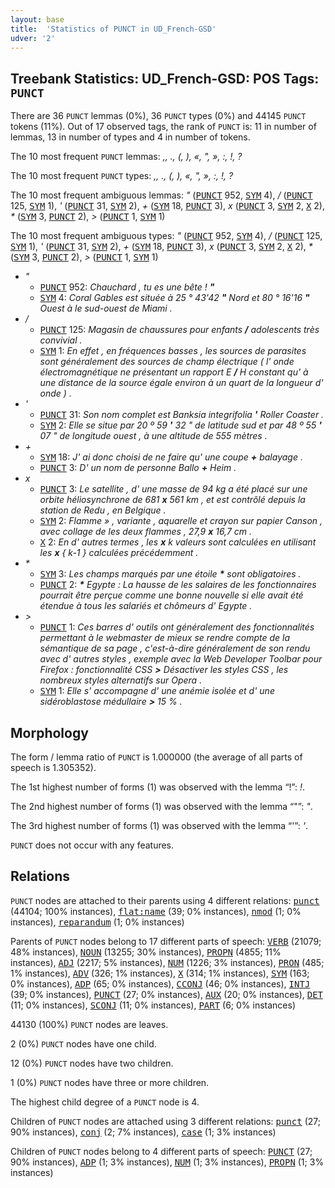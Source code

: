 ```yaml
---
layout: base
title:  'Statistics of PUNCT in UD_French-GSD'
udver: '2'
---
```


## Treebank Statistics: UD_French-GSD: POS Tags: `PUNCT`

There are 36 `PUNCT` lemmas (0%), 36 `PUNCT` types (0%) and 44145 `PUNCT` tokens (11%).
Out of 17 observed tags, the rank of `PUNCT` is: 11 in number of lemmas, 13 in number of types and 4 in number of tokens.

The 10 most frequent `PUNCT` lemmas: <em>,, ., (, ), «, ", », :, !, ?</em>

The 10 most frequent `PUNCT` types:  <em>,, ., (, ), «, ", », :, !, ?</em>

The 10 most frequent ambiguous lemmas: <em>"</em> (<tt><a href="fr_gsd-pos-PUNCT.html">PUNCT</a></tt> 952, <tt><a href="fr_gsd-pos-SYM.html">SYM</a></tt> 4), <em>/</em> (<tt><a href="fr_gsd-pos-PUNCT.html">PUNCT</a></tt> 125, <tt><a href="fr_gsd-pos-SYM.html">SYM</a></tt> 1), <em>'</em> (<tt><a href="fr_gsd-pos-PUNCT.html">PUNCT</a></tt> 31, <tt><a href="fr_gsd-pos-SYM.html">SYM</a></tt> 2), <em>+</em> (<tt><a href="fr_gsd-pos-SYM.html">SYM</a></tt> 18, <tt><a href="fr_gsd-pos-PUNCT.html">PUNCT</a></tt> 3), <em>x</em> (<tt><a href="fr_gsd-pos-PUNCT.html">PUNCT</a></tt> 3, <tt><a href="fr_gsd-pos-SYM.html">SYM</a></tt> 2, <tt><a href="fr_gsd-pos-X.html">X</a></tt> 2), <em>*</em> (<tt><a href="fr_gsd-pos-SYM.html">SYM</a></tt> 3, <tt><a href="fr_gsd-pos-PUNCT.html">PUNCT</a></tt> 2), <em>></em> (<tt><a href="fr_gsd-pos-PUNCT.html">PUNCT</a></tt> 1, <tt><a href="fr_gsd-pos-SYM.html">SYM</a></tt> 1)

The 10 most frequent ambiguous types:  <em>"</em> (<tt><a href="fr_gsd-pos-PUNCT.html">PUNCT</a></tt> 952, <tt><a href="fr_gsd-pos-SYM.html">SYM</a></tt> 4), <em>/</em> (<tt><a href="fr_gsd-pos-PUNCT.html">PUNCT</a></tt> 125, <tt><a href="fr_gsd-pos-SYM.html">SYM</a></tt> 1), <em>'</em> (<tt><a href="fr_gsd-pos-PUNCT.html">PUNCT</a></tt> 31, <tt><a href="fr_gsd-pos-SYM.html">SYM</a></tt> 2), <em>+</em> (<tt><a href="fr_gsd-pos-SYM.html">SYM</a></tt> 18, <tt><a href="fr_gsd-pos-PUNCT.html">PUNCT</a></tt> 3), <em>x</em> (<tt><a href="fr_gsd-pos-PUNCT.html">PUNCT</a></tt> 3, <tt><a href="fr_gsd-pos-SYM.html">SYM</a></tt> 2, <tt><a href="fr_gsd-pos-X.html">X</a></tt> 2), <em>*</em> (<tt><a href="fr_gsd-pos-SYM.html">SYM</a></tt> 3, <tt><a href="fr_gsd-pos-PUNCT.html">PUNCT</a></tt> 2), <em>></em> (<tt><a href="fr_gsd-pos-PUNCT.html">PUNCT</a></tt> 1, <tt><a href="fr_gsd-pos-SYM.html">SYM</a></tt> 1)


* <em>"</em>
  * <tt><a href="fr_gsd-pos-PUNCT.html">PUNCT</a></tt> 952: <em>Chauchard , tu es une bête ! <b>"</b></em>
  * <tt><a href="fr_gsd-pos-SYM.html">SYM</a></tt> 4: <em>Coral Gables est située à 25 ° 43'42 <b>"</b> Nord et 80 ° 16'16 <b>"</b> Ouest à le sud-ouest de Miami .</em>
* <em>/</em>
  * <tt><a href="fr_gsd-pos-PUNCT.html">PUNCT</a></tt> 125: <em>Magasin de chaussures pour enfants <b>/</b> adolescents très convivial .</em>
  * <tt><a href="fr_gsd-pos-SYM.html">SYM</a></tt> 1: <em>En effet , en fréquences basses , les sources de parasites sont généralement des sources de champ électrique ( l' onde électromagnétique ne présentant un rapport E <b>/</b> H constant qu' à une distance de la source égale environ à un quart de la longueur d' onde ) .</em>
* <em>'</em>
  * <tt><a href="fr_gsd-pos-PUNCT.html">PUNCT</a></tt> 31: <em>Son nom complet est Banksia integrifolia <b>'</b> Roller Coaster .</em>
  * <tt><a href="fr_gsd-pos-SYM.html">SYM</a></tt> 2: <em>Elle se situe par 20 º 59 <b>'</b> 32 " de latitude sud et par 48 º 55 <b>'</b> 07 " de longitude ouest , à une altitude de 555 mètres .</em>
* <em>+</em>
  * <tt><a href="fr_gsd-pos-SYM.html">SYM</a></tt> 18: <em>J' ai donc choisi de ne faire qu' une coupe <b>+</b> balayage .</em>
  * <tt><a href="fr_gsd-pos-PUNCT.html">PUNCT</a></tt> 3: <em>D' un nom de personne Ballo <b>+</b> Heim .</em>
* <em>x</em>
  * <tt><a href="fr_gsd-pos-PUNCT.html">PUNCT</a></tt> 3: <em>Le satellite , d' une masse de 94 kg a été placé sur une orbite héliosynchrone de 681 <b>x</b> 561 km , et est contrôlé depuis la station de Redu , en Belgique .</em>
  * <tt><a href="fr_gsd-pos-SYM.html">SYM</a></tt> 2: <em>Flamme » , variante , aquarelle et crayon sur papier Canson , avec collage de les deux flammes , 27,9 <b>x</b> 16,7 cm .</em>
  * <tt><a href="fr_gsd-pos-X.html">X</a></tt> 2: <em>En d' autres termes , les <b>x</b> k valeurs sont calculées en utilisant les <b>x</b> { k-1 } calculées précédemment .</em>
* <em>*</em>
  * <tt><a href="fr_gsd-pos-SYM.html">SYM</a></tt> 3: <em>Les champs marqués par une étoile <b>*</b> sont obligatoires .</em>
  * <tt><a href="fr_gsd-pos-PUNCT.html">PUNCT</a></tt> 2: <em><b>*</b> Egypte : La hausse de les salaires de les fonctionnaires pourrait être perçue comme une bonne nouvelle si elle avait été étendue à tous les salariés et chômeurs d' Egypte .</em>
* <em>></em>
  * <tt><a href="fr_gsd-pos-PUNCT.html">PUNCT</a></tt> 1: <em>Ces barres d' outils ont généralement des fonctionnalités permettant à le webmaster de mieux se rendre compte de la sémantique de sa page , c'est-à-dire généralement de son rendu avec d' autres styles , exemple avec la Web Developer Toolbar pour Firefox : fonctionnalité CSS <b>></b> Désactiver les styles CSS , les nombreux styles alternatifs sur Opera .</em>
  * <tt><a href="fr_gsd-pos-SYM.html">SYM</a></tt> 1: <em>Elle s' accompagne d' une anémie isolée et d' une sidéroblastose médullaire <b>></b> 15 % .</em>

## Morphology

The form / lemma ratio of `PUNCT` is 1.000000 (the average of all parts of speech is 1.305352).

The 1st highest number of forms (1) was observed with the lemma “!”: <em>!</em>.

The 2nd highest number of forms (1) was observed with the lemma “"”: <em>"</em>.

The 3rd highest number of forms (1) was observed with the lemma “'”: <em>'</em>.

`PUNCT` does not occur with any features.


## Relations

`PUNCT` nodes are attached to their parents using 4 different relations: <tt><a href="fr_gsd-dep-punct.html">punct</a></tt> (44104; 100% instances), <tt><a href="fr_gsd-dep-flat-name.html">flat:name</a></tt> (39; 0% instances), <tt><a href="fr_gsd-dep-nmod.html">nmod</a></tt> (1; 0% instances), <tt><a href="fr_gsd-dep-reparandum.html">reparandum</a></tt> (1; 0% instances)

Parents of `PUNCT` nodes belong to 17 different parts of speech: <tt><a href="fr_gsd-pos-VERB.html">VERB</a></tt> (21079; 48% instances), <tt><a href="fr_gsd-pos-NOUN.html">NOUN</a></tt> (13255; 30% instances), <tt><a href="fr_gsd-pos-PROPN.html">PROPN</a></tt> (4855; 11% instances), <tt><a href="fr_gsd-pos-ADJ.html">ADJ</a></tt> (2217; 5% instances), <tt><a href="fr_gsd-pos-NUM.html">NUM</a></tt> (1226; 3% instances), <tt><a href="fr_gsd-pos-PRON.html">PRON</a></tt> (485; 1% instances), <tt><a href="fr_gsd-pos-ADV.html">ADV</a></tt> (326; 1% instances), <tt><a href="fr_gsd-pos-X.html">X</a></tt> (314; 1% instances), <tt><a href="fr_gsd-pos-SYM.html">SYM</a></tt> (163; 0% instances), <tt><a href="fr_gsd-pos-ADP.html">ADP</a></tt> (65; 0% instances), <tt><a href="fr_gsd-pos-CCONJ.html">CCONJ</a></tt> (46; 0% instances), <tt><a href="fr_gsd-pos-INTJ.html">INTJ</a></tt> (39; 0% instances), <tt><a href="fr_gsd-pos-PUNCT.html">PUNCT</a></tt> (27; 0% instances), <tt><a href="fr_gsd-pos-AUX.html">AUX</a></tt> (20; 0% instances), <tt><a href="fr_gsd-pos-DET.html">DET</a></tt> (11; 0% instances), <tt><a href="fr_gsd-pos-SCONJ.html">SCONJ</a></tt> (11; 0% instances), <tt><a href="fr_gsd-pos-PART.html">PART</a></tt> (6; 0% instances)

44130 (100%) `PUNCT` nodes are leaves.

2 (0%) `PUNCT` nodes have one child.

12 (0%) `PUNCT` nodes have two children.

1 (0%) `PUNCT` nodes have three or more children.

The highest child degree of a `PUNCT` node is 4.

Children of `PUNCT` nodes are attached using 3 different relations: <tt><a href="fr_gsd-dep-punct.html">punct</a></tt> (27; 90% instances), <tt><a href="fr_gsd-dep-conj.html">conj</a></tt> (2; 7% instances), <tt><a href="fr_gsd-dep-case.html">case</a></tt> (1; 3% instances)

Children of `PUNCT` nodes belong to 4 different parts of speech: <tt><a href="fr_gsd-pos-PUNCT.html">PUNCT</a></tt> (27; 90% instances), <tt><a href="fr_gsd-pos-ADP.html">ADP</a></tt> (1; 3% instances), <tt><a href="fr_gsd-pos-NUM.html">NUM</a></tt> (1; 3% instances), <tt><a href="fr_gsd-pos-PROPN.html">PROPN</a></tt> (1; 3% instances)

